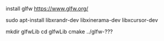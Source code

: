 install glfw https://www.glfw.org/


sudo apt-install libxrandr-dev libxinerama-dev libxcursor-dev

mkdir glfwLib
cd glfwLib
cmake ../glfw-???
